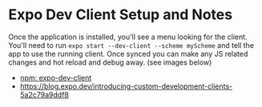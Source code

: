 # Expo Dev Client Setup and Notes

Once the application is installed, you'll see a menu looking for the client.
You'll need to run `expo start --dev-client --scheme myScheme` and tell the app to use the running client. Once synced you can make any JS related changes and hot reload and debug away. (see images below)

- [npm: expo-dev-client](https://www.npmjs.com/package/expo-dev-client)
- <https://blog.expo.dev/introducing-custom-development-clients-5a2c79a9ddf8>
